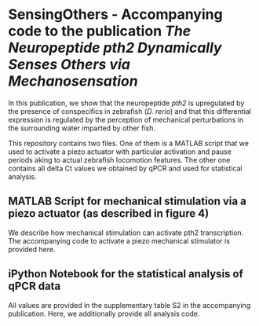 # SensingOthers - Accompanying code to the publication *The Neuropeptide pth2 Dynamically Senses Others via Mechanosensation*

In this publication, we show that the neuropeptide *pth2* is upregulated by the presence of conspecifics in zebrafish (*D. rerio*) and that this differential expression is regulated by the perception of mechanical perturbations in the surrounding water imparted by other fish. 

This repository contains two files. One of them is a MATLAB script that we used to activate a piezo actuator with particular activation and pause periods aking to actual zebrafish locomotion features. The other one contains all delta Ct values we obtained by qPCR and used for statistical analysis.

## MATLAB Script for mechanical stimulation via a piezo actuator (as described in figure 4)
We describe how mechanical stimulation can activate pth2 transcription. The accompanying code to activate a piezo mechanical stimulator is provided here. 

## iPython Notebook for the statistical analysis of qPCR data
All values are provided in the supplementary table S2 in the accompanying publication. Here, we additionally provide all analysis code. 
